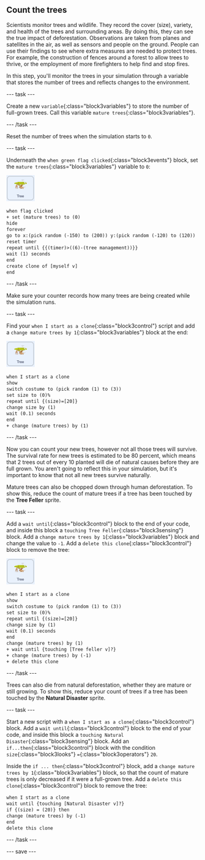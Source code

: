 ## Count the trees

Scientists monitor trees and wildlife. They record the cover (size), variety, and health of the trees and surrounding areas. By doing this, they can see the true impact of deforestation. Observations are taken from planes and satellites in the air, as well as sensors and people on the ground. People can use their findings to see where extra measures are needed to protect trees. For example, the construction of fences around a forest to allow trees to thrive, or the employment of more firefighters to help find and stop fires.

In this step, you'll monitor the trees in your simulation through a variable that stores the number of trees and reflects changes to the environment. 

--- task ---

Create a new `variable`{:class="block3variables"} to store the number of full-grown trees. Call this variable `mature trees`{:class="block3variables"}.

--- /task ---

Reset the number of trees when the simulation starts to `0`.

--- task ---

Underneath the `when green flag clicked`{:class="block3events"} block, set the `mature trees`{:class="block3variables"} variable to `0`:

![image of the Tree sprite](images/tree-sprite.png)

```blocks3
when flag clicked
+ set (mature trees) to (0)
hide
forever
go to x:(pick random (-150) to (200)) y:(pick random (-120) to (120))
reset timer
repeat until {{(timer)>((6)-(tree management))}}
wait (1) seconds
end
create clone of [myself v]
end
```

--- /task ---

Make sure your counter records how many trees are being created while the simulation runs.

--- task ---

Find your `when I start as a clone`{:class="block3control"} script and add a `change mature trees by 1`{:class="block3variables"} block at the end:

![image of the Tree sprite](images/tree-sprite.png)

```blocks3
when I start as a clone
show
switch costume to (pick random (1) to (3))
set size to (0)%
repeat until {(size)=[20]}
change size by (1)
wait (0.1) seconds
end
+ change (mature trees) by (1)
```

--- /task ---

Now you can count your new trees, however not all those trees will survive. The survival rate for new trees is estimated to be 80 percent, which means that 2 trees out of every 10 planted will die of natural causes before they are full grown. You aren't going to reflect this in your simulation, but it's important to know that not all new trees survive naturally.

Mature trees can also be chopped down through human deforestation. To show this, reduce the count of mature trees if a tree has been touched by the **Tree Feller** sprite. 

--- task ---

Add a `wait until`{:class="block3control"} block to the end of your code, and inside this block a `touching Tree Feller`{:class="block3sensing"} block. Add a `change mature trees by 1`{:class="block3variables"} block and change the value to `-1`. Add a `delete this clone`{:class="block3control"} block to remove the tree:

![image of the Tree sprite](images/tree-sprite.png)

```blocks3
when I start as a clone
show
switch costume to (pick random (1) to (3))
set size to (0)%
repeat until {(size)=[20]}
change size by (1)
wait (0.1) seconds
end
change (mature trees) by (1)
+ wait until {touching [Tree feller v]?}
+ change (mature trees) by (-1)
+ delete this clone
```
--- /task ---

Trees can also die from natural deforestation, whether they are mature or still growing. To show this, reduce your count of trees if a tree has been touched by the **Natural Disaster** sprite.

--- task ---

Start a new script with a `when I start as a clone`{:class="block3control"} block. Add a `wait until`{:class="block3control"} block to the end of your code, and inside this block a `touching Natural Disaster`{:class="block3sensing"} block. Add an `if...then`{:class="block3control"} block with the condition `size`{:class="block3looks"} `=`{:class="block3operators"} `20`. 

Inside the `if ... then`{:class="block3control"} block, add a `change mature trees by 1`{:class="block3variables"} block, so that the count of mature trees is only decreased if it were a full-grown tree. Add a `delete this clone`{:class="block3control"} block to remove the tree:

```blocks3
when I start as a clone
wait until {touching [Natural Disaster v]?}
if {(size) = (20)} then
change (mature trees) by (-1)
end
delete this clone
```

--- /task ---

--- save ---
